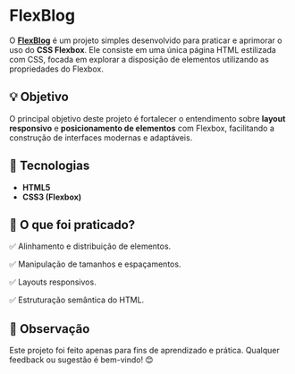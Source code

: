 # FlexBlog  

O **[FlexBlog](https://vinicius-souza-araujo.github.io/FlexBlog/)** é um projeto simples desenvolvido para praticar e aprimorar o uso do **CSS Flexbox**. Ele consiste em uma única página HTML estilizada com CSS, focada em explorar a disposição de elementos utilizando as propriedades do Flexbox.   

## 💡 Objetivo  
O principal objetivo deste projeto é fortalecer o entendimento sobre **layout responsivo** e **posicionamento de elementos** com Flexbox, facilitando a construção de interfaces modernas e adaptáveis.  

## 🚀 Tecnologias  
- **HTML5**  
- **CSS3 (Flexbox)**  

## 📌 O que foi praticado?  
✅ Alinhamento e distribuição de elementos.

✅ Manipulação de tamanhos e espaçamentos.

✅ Layouts responsivos.

✅ Estruturação semântica do HTML.

## 📌 Observação  
Este projeto foi feito apenas para fins de aprendizado e prática. Qualquer feedback ou sugestão é bem-vindo! 😊  
